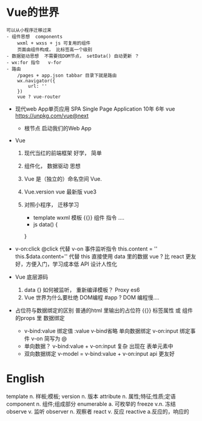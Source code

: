 # Vue的世界
    可以从小程序迁移过来
    - 组件思想  components
        wxml + wxss + js 可复用的组件
        页面由组件构成， 比标签高一个级别
    - 数据驱动思想  不需要找DOM节点， setData() 自动更新 ？
    - wx:for 指令   v-for
    - 路由
        /pages + app.json tabbar 目录下就是路由
        wx.navigator({
            url: ''
        })
        vue ? vue-router

- 现代web App单页应用   SPA Single Page Application   10年  6年
    vue   https://unpkg.com/vue@next  
    - 根节点 启动我们的Web App

- Vue 
    1. 现代当红的前端框架   好学， 简单
    2. 组件化， 数据驱动   思想
    3. Vue 是（独立的）命名空间
        Vue.
    4. Vue.version  vue 最新版 vue3
    5. 对照小程序， 迁移学习
        - template  wxml
            模板 {{}} 组件  指令 ....
        - js    data() {

        }

- v-on:click    @click  代替                               v-on 事件监听指令
    this.content = ''      this.$data.content=''  代替              this  直接使用 data 里的数据
    vue ?    比 react 更友好，方便入门，学习成本低
    API 设计人性化
    


- Vue 底层源码
    1. data {}  如何被监听，  重新编译模板？    Proxy  es6
    2. Vue 世界为什么要杜绝 DOM编程  #app ?
        DOM 编程慢....


- 占位符与数据绑定的区别
    普通的html 里输出的占位符   {{}}
    标签属性 或 组件的props 里     数据绑定
    - v-bind:value  绑定值  :value   v-bind省略   单向数据绑定
        v-on:input  绑定事件    v-on  简写为 @
    - 单向数据？
        v-bind:value   +   v-on:input    复杂  出现在   表单元素中
    - 双向数据绑定
        v-model  = v-bind:value  +  v-on:input
        api 更友好










# English 

template  n. 样板;模板;
version   n. 版本
attribute   n. 属性;特征;性质;定语
component   n. 组件;组成部分
enumerable  a. 可枚举的
freeze    v.n. 冻结
observe  v. 监听
observer  n. 观察者
react   v. 反应
reactive  a.反应的，响应的